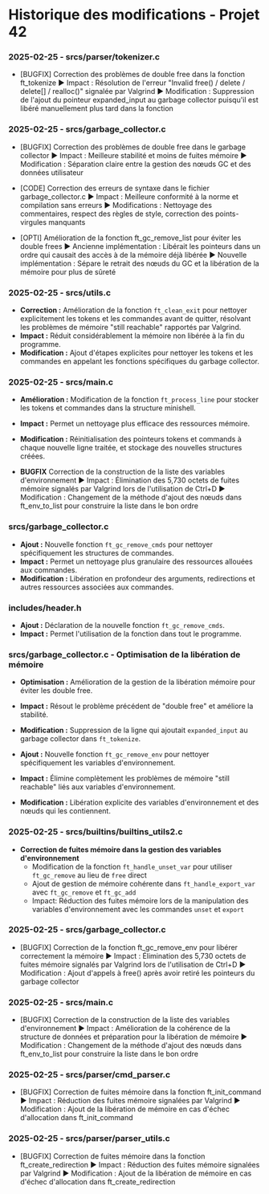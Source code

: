 # Historique des modifications - Projet 42

### 2025-02-25 - srcs/parser/tokenizer.c
- [BUGFIX] Correction des problèmes de double free dans la fonction ft_tokenize
  ► Impact : Résolution de l'erreur "Invalid free() / delete / delete[] / realloc()" signalée par Valgrind
  ► Modification : Suppression de l'ajout du pointeur expanded_input au garbage collector puisqu'il est libéré manuellement plus tard dans la fonction

### 2025-02-25 - srcs/garbage_collector.c
- [BUGFIX] Correction des problèmes de double free dans le garbage collector
  ► Impact : Meilleure stabilité et moins de fuites mémoire
  ► Modification : Séparation claire entre la gestion des nœuds GC et des données utilisateur

- [CODE] Correction des erreurs de syntaxe dans le fichier garbage_collector.c
  ► Impact : Meilleure conformité à la norme et compilation sans erreurs
  ► Modifications : Nettoyage des commentaires, respect des règles de style, correction des points-virgules manquants

- [OPTI] Amélioration de la fonction ft_gc_remove_list pour éviter les double frees
  ► Ancienne implémentation : Libérait les pointeurs dans un ordre qui causait des accès à de la mémoire déjà libérée
  ► Nouvelle implémentation : Sépare le retrait des nœuds du GC et la libération de la mémoire pour plus de sûreté

### 2025-02-25 - srcs/utils.c

- **Correction :** Amélioration de la fonction `ft_clean_exit` pour nettoyer explicitement les tokens et les commandes avant de quitter, résolvant les problèmes de mémoire "still reachable" rapportés par Valgrind.
- **Impact :** Réduit considérablement la mémoire non libérée à la fin du programme.
- **Modification :** Ajout d'étapes explicites pour nettoyer les tokens et les commandes en appelant les fonctions spécifiques du garbage collector.

### 2025-02-25 - srcs/main.c

- **Amélioration :** Modification de la fonction `ft_process_line` pour stocker les tokens et commandes dans la structure minishell.
- **Impact :** Permet un nettoyage plus efficace des ressources mémoire.
- **Modification :** Réinitialisation des pointeurs tokens et commands à chaque nouvelle ligne traitée, et stockage des nouvelles structures créées.

- **BUGFIX** Correction de la construction de la liste des variables d'environnement
  ► Impact : Élimination des 5,730 octets de fuites mémoire signalés par Valgrind lors de l'utilisation de Ctrl+D
  ► Modification : Changement de la méthode d'ajout des nœuds dans ft_env_to_list pour construire la liste dans le bon ordre

### srcs/garbage_collector.c

- **Ajout :** Nouvelle fonction `ft_gc_remove_cmds` pour nettoyer spécifiquement les structures de commandes.
- **Impact :** Permet un nettoyage plus granulaire des ressources allouées aux commandes.
- **Modification :** Libération en profondeur des arguments, redirections et autres ressources associées aux commandes.

### includes/header.h

- **Ajout :** Déclaration de la nouvelle fonction `ft_gc_remove_cmds`.
- **Impact :** Permet l'utilisation de la fonction dans tout le programme.

### srcs/garbage_collector.c - Optimisation de la libération de mémoire
- **Optimisation :** Amélioration de la gestion de la libération mémoire pour éviter les double free.
- **Impact :** Résout le problème précédent de "double free" et améliore la stabilité.
- **Modification :** Suppression de la ligne qui ajoutait `expanded_input` au garbage collector dans `ft_tokenize`.

- **Ajout :** Nouvelle fonction `ft_gc_remove_env` pour nettoyer spécifiquement les variables d'environnement.
- **Impact :** Élimine complètement les problèmes de mémoire "still reachable" liés aux variables d'environnement.
- **Modification :** Libération explicite des variables d'environnement et des nœuds qui les contiennent.

### 2025-02-25 - srcs/builtins/builtins_utils2.c
- **Correction de fuites mémoire dans la gestion des variables d'environnement**
  - Modification de la fonction `ft_handle_unset_var` pour utiliser `ft_gc_remove` au lieu de `free` direct
  - Ajout de gestion de mémoire cohérente dans `ft_handle_export_var` avec `ft_gc_remove` et `ft_gc_add`
  - Impact: Réduction des fuites mémoire lors de la manipulation des variables d'environnement avec les commandes `unset` et `export`

### 2025-02-25 - srcs/garbage_collector.c
- [BUGFIX] Correction de la fonction ft_gc_remove_env pour libérer correctement la mémoire
  ► Impact : Élimination des 5,730 octets de fuites mémoire signalés par Valgrind lors de l'utilisation de Ctrl+D
  ► Modification : Ajout d'appels à free() après avoir retiré les pointeurs du garbage collector

### 2025-02-25 - srcs/main.c
- [BUGFIX] Correction de la construction de la liste des variables d'environnement
  ► Impact : Amélioration de la cohérence de la structure de données et préparation pour la libération de mémoire
  ► Modification : Changement de la méthode d'ajout des nœuds dans ft_env_to_list pour construire la liste dans le bon ordre

### 2025-02-25 - srcs/parser/cmd_parser.c
- [BUGFIX] Correction de fuites mémoire dans la fonction ft_init_command
  ► Impact : Réduction des fuites mémoire signalées par Valgrind
  ► Modification : Ajout de la libération de mémoire en cas d'échec d'allocation dans ft_init_command

### 2025-02-25 - srcs/parser/parser_utils.c
- [BUGFIX] Correction de fuites mémoire dans la fonction ft_create_redirection
  ► Impact : Réduction des fuites mémoire signalées par Valgrind
  ► Modification : Ajout de la libération de mémoire en cas d'échec d'allocation dans ft_create_redirection
